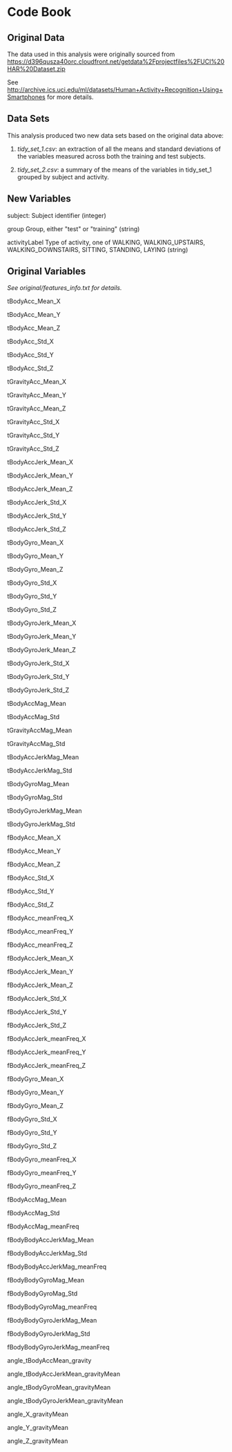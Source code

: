 # Code Book #

## Original Data ##

The data used in this analysis were originally sourced from https://d396qusza40orc.cloudfront.net/getdata%2Fprojectfiles%2FUCI%20HAR%20Dataset.zip

See http://archive.ics.uci.edu/ml/datasets/Human+Activity+Recognition+Using+Smartphones for more details.

## Data Sets ##

This analysis produced two new data sets based on the original data above:

1.  *tidy_set_1.csv*: an extraction of all the means and standard deviations of the variables measured across both the training and test subjects.

2.  *tidy_set_2.csv*: a summary of the means of the variables in tidy_set_1 grouped by subject and activity.

## New Variables ##

subject:
	Subject identifier (integer)

group
	Group, either "test" or "training" (string)

activityLabel
	Type of activity, one of WALKING, WALKING_UPSTAIRS, WALKING_DOWNSTAIRS, SITTING, STANDING, LAYING (string)

## Original Variables ##

_See original/features_info.txt for details._

tBodyAcc_Mean_X

tBodyAcc_Mean_Y

tBodyAcc_Mean_Z

tBodyAcc_Std_X

tBodyAcc_Std_Y

tBodyAcc_Std_Z

tGravityAcc_Mean_X

tGravityAcc_Mean_Y

tGravityAcc_Mean_Z

tGravityAcc_Std_X

tGravityAcc_Std_Y

tGravityAcc_Std_Z

tBodyAccJerk_Mean_X

tBodyAccJerk_Mean_Y

tBodyAccJerk_Mean_Z

tBodyAccJerk_Std_X

tBodyAccJerk_Std_Y

tBodyAccJerk_Std_Z

tBodyGyro_Mean_X

tBodyGyro_Mean_Y

tBodyGyro_Mean_Z

tBodyGyro_Std_X

tBodyGyro_Std_Y

tBodyGyro_Std_Z

tBodyGyroJerk_Mean_X

tBodyGyroJerk_Mean_Y

tBodyGyroJerk_Mean_Z

tBodyGyroJerk_Std_X

tBodyGyroJerk_Std_Y

tBodyGyroJerk_Std_Z

tBodyAccMag_Mean

tBodyAccMag_Std

tGravityAccMag_Mean

tGravityAccMag_Std

tBodyAccJerkMag_Mean

tBodyAccJerkMag_Std

tBodyGyroMag_Mean

tBodyGyroMag_Std

tBodyGyroJerkMag_Mean

tBodyGyroJerkMag_Std

fBodyAcc_Mean_X

fBodyAcc_Mean_Y

fBodyAcc_Mean_Z

fBodyAcc_Std_X

fBodyAcc_Std_Y

fBodyAcc_Std_Z

fBodyAcc_meanFreq_X

fBodyAcc_meanFreq_Y

fBodyAcc_meanFreq_Z

fBodyAccJerk_Mean_X

fBodyAccJerk_Mean_Y

fBodyAccJerk_Mean_Z

fBodyAccJerk_Std_X

fBodyAccJerk_Std_Y

fBodyAccJerk_Std_Z

fBodyAccJerk_meanFreq_X

fBodyAccJerk_meanFreq_Y

fBodyAccJerk_meanFreq_Z

fBodyGyro_Mean_X

fBodyGyro_Mean_Y

fBodyGyro_Mean_Z

fBodyGyro_Std_X

fBodyGyro_Std_Y

fBodyGyro_Std_Z

fBodyGyro_meanFreq_X

fBodyGyro_meanFreq_Y

fBodyGyro_meanFreq_Z

fBodyAccMag_Mean

fBodyAccMag_Std

fBodyAccMag_meanFreq

fBodyBodyAccJerkMag_Mean

fBodyBodyAccJerkMag_Std

fBodyBodyAccJerkMag_meanFreq

fBodyBodyGyroMag_Mean

fBodyBodyGyroMag_Std

fBodyBodyGyroMag_meanFreq

fBodyBodyGyroJerkMag_Mean

fBodyBodyGyroJerkMag_Std

fBodyBodyGyroJerkMag_meanFreq

angle_tBodyAccMean_gravity

angle_tBodyAccJerkMean_gravityMean

angle_tBodyGyroMean_gravityMean

angle_tBodyGyroJerkMean_gravityMean

angle_X_gravityMean

angle_Y_gravityMean

angle_Z_gravityMean

